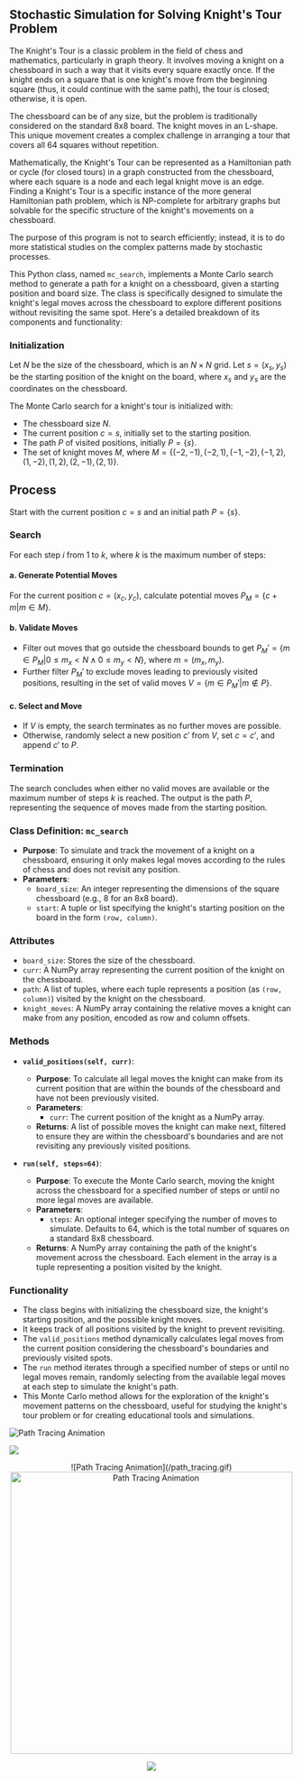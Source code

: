 ## Stochastic Simulation for Solving Knight's Tour Problem

The Knight's Tour is a classic problem in the field of chess and mathematics, particularly in graph theory. It involves moving a knight on a chessboard in such a way that it visits every square exactly once. If the knight ends on a square that is one knight's move from the beginning square (thus, it could continue with the same path), the tour is closed; otherwise, it is open.

The chessboard can be of any size, but the problem is traditionally considered on the standard 8x8 board. The knight moves in an L-shape. This unique movement creates a complex challenge in arranging a tour that covers all 64 squares without repetition.

Mathematically, the Knight's Tour can be represented as a Hamiltonian path or cycle (for closed tours) in a graph constructed from the chessboard, where each square is a node and each legal knight move is an edge. Finding a Knight's Tour is a specific instance of the more general Hamiltonian path problem, which is NP-complete for arbitrary graphs but solvable for the specific structure of the knight's movements on a chessboard.

The purpose of this program is not to search efficiently; instead, it is to do more statistical studies on the complex patterns made by stochastic processes.

This Python class, named `mc_search`, implements a Monte Carlo search method to generate a path for a knight on a chessboard, given a starting position and board size. The class is specifically designed to simulate the knight's legal moves across the chessboard to explore different positions without revisiting the same spot. Here's a detailed breakdown of its components and functionality:

### Initialization

Let $N$ be the size of the chessboard, which is an $N \times N$ grid. Let $s = (x_s, y_s)$ be the starting position of the knight on the board, where $x_s$ and $y_s$ are the coordinates on the chessboard.

The Monte Carlo search for a knight's tour is initialized with:

- The chessboard size $N$.
- The current position $c = s$, initially set to the starting position.
- The path $P$ of visited positions, initially $P = \{s\}$.
- The set of knight moves $M$, where $M = \{(-2, -1), (-2, 1), (-1, -2), (-1, 2), (1, -2), (1, 2), (2, -1), (2, 1)\}$.

## Process

Start with the current position $c = s$ and an initial path $P = \{s\}$.

### Search

For each step $i$ from $1$ to $k$, where $k$ is the maximum number of steps:

#### a. Generate Potential Moves

For the current position $c = (x_c, y_c)$, calculate potential moves $P_M = \{c + m | m \in M\}$.

#### b. Validate Moves

- Filter out moves that go outside the chessboard bounds to get $P_M' = \{m \in P_M | 0 \leq m_x < N \land 0 \leq m_y < N\}$, where $m = (m_x, m_y)$.
- Further filter $P_M'$ to exclude moves leading to previously visited positions, resulting in the set of valid moves $V = \{m \in P_M' | m \notin P\}$.

#### c. Select and Move

- If $V$ is empty, the search terminates as no further moves are possible.
- Otherwise, randomly select a new position $c'$ from $V$, set $c = c'$, and append $c'$ to $P$.

### Termination

The search concludes when either no valid moves are available or the maximum number of steps $k$ is reached. The output is the path $P$, representing the sequence of moves made from the starting position.

### Class Definition: `mc_search`

- **Purpose**: To simulate and track the movement of a knight on a chessboard, ensuring it only makes legal moves according to the rules of chess and does not revisit any position.
- **Parameters**:
  - `board_size`: An integer representing the dimensions of the square chessboard (e.g., 8 for an 8x8 board).
  - `start`: A tuple or list specifying the knight's starting position on the board in the form `(row, column)`.

### Attributes

- `board_size`: Stores the size of the chessboard.
- `curr`: A NumPy array representing the current position of the knight on the chessboard.
- `path`: A list of tuples, where each tuple represents a position (as `(row, column)`) visited by the knight on the chessboard.
- `knight_moves`: A NumPy array containing the relative moves a knight can make from any position, encoded as row and column offsets.

### Methods

- **`valid_positions(self, curr)`**:

  - **Purpose**: To calculate all legal moves the knight can make from its current position that are within the bounds of the chessboard and have not been previously visited.
  - **Parameters**:
    - `curr`: The current position of the knight as a NumPy array.
  - **Returns**: A list of possible moves the knight can make next, filtered to ensure they are within the chessboard's boundaries and are not revisiting any previously visited positions.

- **`run(self, steps=64)`**:
  - **Purpose**: To execute the Monte Carlo search, moving the knight across the chessboard for a specified number of steps or until no more legal moves are available.
  - **Parameters**:
    - `steps`: An optional integer specifying the number of moves to simulate. Defaults to 64, which is the total number of squares on a standard 8x8 chessboard.
  - **Returns**: A NumPy array containing the path of the knight's movement across the chessboard. Each element in the array is a tuple representing a position visited by the knight.

### Functionality

- The class begins with initializing the chessboard size, the knight's starting position, and the possible knight moves.
- It keeps track of all positions visited by the knight to prevent revisiting.
- The `valid_positions` method dynamically calculates legal moves from the current position considering the chessboard's boundaries and previously visited spots.
- The `run` method iterates through a specified number of steps or until no legal moves remain, randomly selecting from the available legal moves at each step to simulate the knight's path.
- This Monte Carlo method allows for the exploration of the knight's movement patterns on the chessboard, useful for studying the knight's tour problem or for creating educational tools and simulations.

![Path Tracing Animation](/path_tracing.gif)

<img src="/path_tracing.gif">
<p align="center">
![Path Tracing Animation](/path_tracing.gif)
<img src="/path_tracing.gif" alt="Path Tracing Animation" height="500">

</p>
<div align="center">
    <img src="/path_tracing.gif">
</div>
